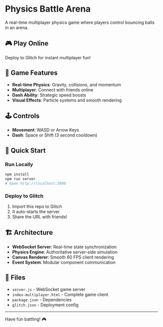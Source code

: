 # Physics Battle Arena

A real-time multiplayer physics game where players control bouncing balls in an arena.

## 🎮 Play Online

Deploy to Glitch for instant multiplayer fun!

## 🎯 Game Features

- **Real-time Physics**: Gravity, collisions, and momentum
- **Multiplayer**: Connect with friends online
- **Dash Ability**: Strategic speed boosts
- **Visual Effects**: Particle systems and smooth rendering

## 🕹️ Controls

- **Movement**: WASD or Arrow Keys
- **Dash**: Space or Shift (3 second cooldown)

## 🚀 Quick Start

### Run Locally
```bash
npm install
npm run server
# Open http://localhost:3000
```

### Deploy to Glitch
1. Import this repo to Glitch
2. It auto-starts the server
3. Share the URL with friends!

## 🏗️ Architecture

- **WebSocket Server**: Real-time state synchronization
- **Physics Engine**: Authoritative server-side simulation
- **Canvas Renderer**: Smooth 60 FPS client rendering
- **Event System**: Modular component communication

## 📁 Files

- `server.js` - WebSocket game server
- `index-multiplayer.html` - Complete game client
- `package.json` - Dependencies
- `glitch.json` - Deployment config

---

Have fun battling! 🎮